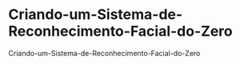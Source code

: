 # Criando-um-Sistema-de-Reconhecimento-Facial-do-Zero
Criando-um-Sistema-de-Reconhecimento-Facial-do-Zero
